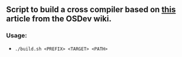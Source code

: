## Script to build a cross compiler based on [this](https://wiki.osdev.org/GCC_Cross-Compiler) article from the OSDev wiki.

### Usage:
* `./build.sh <PREFIX> <TARGET> <PATH>`
